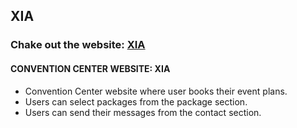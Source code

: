 ## XIA
### Chake out the website: [XIA](https://xiaconventiocenter.netlify.app/)

#### CONVENTION CENTER WEBSITE: XIA
* Convention Center website where user books their event plans.
* Users can select packages from the package section.
* Users can send their messages from the contact section.

